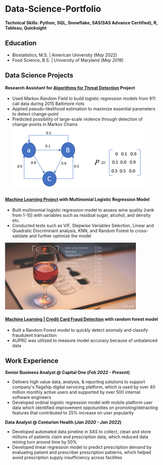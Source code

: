 # Data-Science-Portfolio
#### Technical Skills: Python, SQL, Snowflake, SAS(SAS Advance Certified), R, Tableau, Quicksight

## Education
- Biostatistics, M.S. | American University (_May 2022_)
- Food Science, B.S. | University of Maryland (_May 2018_)
  
## Data Science Projects
#### Research Assistant for <a href="https://new.nsf.gov/funding/opportunities/algorithms-threat-detection-atd">Algorithms for Threat Detection</a> Project
-	Used Markov Random Field to build logistic regression models from 911 call data during 2015 Baltimore riots
-	Applied pseudo-likelihood estimation to maximize essential parameters to detect change-point 
-	Predicted possibility of large-scale violence through detection of change-points in Markov Chains
![Markov Chain](/assets/markov-chain2.jpg)

#### [Machine Learning Project](https://github.com/ZhongyanLiang/ML-Project-with-Multinomial-Logistic-Regression-Model/blob/main/README.md) with Multinomial Logistic Regression Model
- Built multinomial logistic regression model to assess wine quality (rank from 1-10) with variables such as residual sugar, alcohol, and density etc.
- Conducted tests such as VIF, Stepwise Variables Selection, Linear and Quadratic Discriminant analysis, KNN, and Random Forest to cross-validate and further optimize the model
  
<img src="assets/Wine_Quality.jpg" width="430" height="220">

#### [Machine Learning | Credit Card Fraud Detection]() with random forest model
- Built a Random Forest model to quickly detect anomaly and classify fraudulent transaction
- AUPRC was utilized to measure model accuracy because of unbalanced data

## Work Experience
**Senior Business Analyst @ Capital One (_Feb 2022 - Present_)**
- Delivers high value data, analysis, & reporting solutions to support company's flagship digital servicing platform, which is used by over 40 million monthly active users and supported by over 500 internal software engineers
- Developed ordinal logistic regression model with mobile platform user data which identified improvement oppotunities on promoting/detracting features that contributed to 25% increase on user popularity
  
**Data Analyst @ Centurion Health (_Jan 2020 - Jan 2022_)**
- Developed automated data pineline in SAS to collect, clean and store millions of patients claim and prescription data, which reduced data mining turn around time by 50%
- Developed linear regression model to predict prescription demand by evaluating patient and prescriber prescription patterns, which helped avoid prescription supply insufficiency across facilities
  

